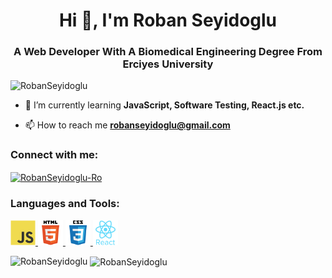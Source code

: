 <h1 align="center">Hi 👋, I'm Roban Seyidoglu</h1>
<h3 align="center">A Web Developer With A Biomedical Engineering Degree From Erciyes University</h3>



<p align="left"> <img src="https://komarev.com/ghpvc/?username=RobanSeyidoglu&label=Profile%20views&color=0e75b6&style=flat" alt="RobanSeyidoglu" /> </p>

- 🌱 I’m currently learning **JavaScript, Software Testing, React.js etc.**

- 📫 How to reach me **robanseyidoglu@gmail.com**

<h3 align="left">Connect with me:</h3>
<p align="left">
<a href="https://www.linkedin.com/in/roban-seyidoglu/" target="blank"><img align="center" src="https://raw.githubusercontent.com/rahuldkjain/github-profile-readme-generator/master/src/images/icons/Social/linked-in-alt.svg" alt="RobanSeyidoglu-Ro" height="30" width="40" /></a> </p>


<h3 align="left">Languages and Tools:</h3>
<p align="left"> 

<a href="https://developer.mozilla.org/en-US/docs/Web/JavaScript" target="_blank" rel="noreferrer"> <img src="https://raw.githubusercontent.com/devicons/devicon/master/icons/javascript/javascript-original.svg" alt="javascript" width="40" height="40"/> </a> 
<a href="https://www.w3.org/html/" target="_blank" rel="noreferrer"> <img src="https://raw.githubusercontent.com/devicons/devicon/master/icons/html5/html5-original-wordmark.svg" alt="html5" width="40" height="40"/> </a> 
<a href="https://www.w3schools.com/css/" target="_blank" rel="noreferrer"> <img src="https://raw.githubusercontent.com/devicons/devicon/master/icons/css3/css3-original-wordmark.svg" alt="css3" width="40" height="40"/> </a> 
<a href="https://reactjs.org/" target="_blank" rel="noreferrer"> <img src="https://raw.githubusercontent.com/devicons/devicon/master/icons/react/react-original-wordmark.svg" alt="react" width="40" height="40"/> </a> 



<p><img align="left" src="https://github-readme-stats.vercel.app/api/top-langs?username=RobanSeyidoglu&show_icons=true&locale=en&layout=compact" alt="RobanSeyidoglu" /></p>

<p>&nbsp;<img align="center" src="https://github-readme-stats.vercel.app/api?username=RobanSeyidoglu&show_icons=true&locale=en" alt="RobanSeyidoglu" /></p>
